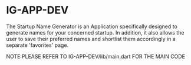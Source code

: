 # IG-APP-DEV
The Startup Name Generator is an Application specifically designed to generate names for your concerned startup. In addition, it also allows the user to save their preferred names and shortlist them accordingly in a separate 'favorites' page.

NOTE:PLEASE REFER TO IG-APP-DEV/lib/main.dart FOR THE MAIN CODE
